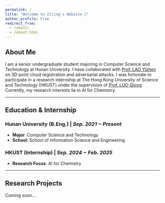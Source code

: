 ```yaml
---
permalink: /
title: "Welcome to Ziting's Website 🙂"
author_profile: true
redirect_from: 
  - /about/
  - /about.html
---
```


## About Me  

I am a senior undergraduate student majoring in Computer Science and Technology at Hunan University. I have collaborated with [Prof. LAO Yizhen](https://yizhenlao.github.io/) on 3D point cloud registration and adversarial attacks. I was fortunate to participate in a research internship at The Hong Kong University of Science and Technology (HKUST) under the supervision of [Prof. LUO Qiong](https://cse.hkust.edu.hk/~luo/). Currently, my research interests lie in AI for Chemistry.  

---

## Education & Internship  

### Hunan University (B.Eng.) | *Sep. 2021 ~ Present*  
- **Major**: Computer Science and Technology  
- **School**: School of Information Science and Engineering  

### HKUST (Internship) | *Sep. 2024 ~ Feb. 2025*  
- **Research Focus**: AI for Chemistry  

---

## Research Projects  

Coming soon...
